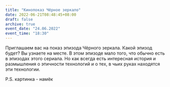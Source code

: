 ```yaml
---
title: "Кинопоказ Чёрное зеркало"
date: 2022-06-21T08:48:45+08:00
draft: false
archive: true
event_date: "24.06.2022"
event_time: "18:30"
---
```

Приглашаем вас на показ эпизода Чёрного зеркала. 
Какой эпизод будет? 
Вы узнаете на месте.
В этом эпизоде мало того, что обычно есть в эпизодах этого сериала. Но как всегда есть интересная история и размышления о этичности технологий и о тех, в чьих руках находятся эти технологии.

P.S. картинка - намёк